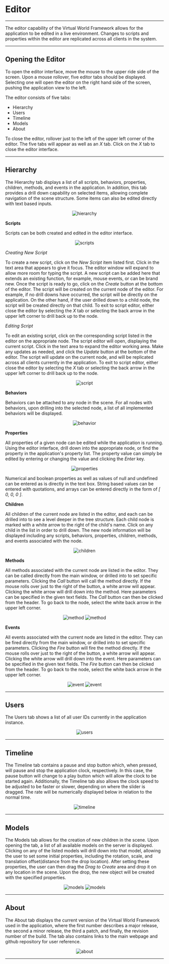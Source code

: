Editor
===================
-------------------
The editor capability of the Virtual World Framework allows for the application to be edited in a live environment. Changes to scripts and properties within the editor are replicated across all clients in the system. 

-------------------

Opening the Editor
-------------------

To open the editor interface, move the mouse to the upper ride side of the screen. Upon a mouse rollover, five editor tabs should be displayed. Selecting one will open the editor on the right hand side of the screen, pushing the application view to the left.

The editor consists of five tabs:

* Hierarchy
* Users
* Timeline
* Models
* About

To close the editor, rollover just to the left of the upper left corner of the editor. The five tabs will appear as well as an *X* tab. Click on the *X* tab to close the editor interface. 

-------------------

Hierarchy
-------------------

The Hierarchy tab displays a list of all scripts, behaviors, properties, children, methods, and events in the application. In addition, this tab provides a drill down capability on selected items, allowing complete navigation of the scene structure. Some items can also be edited directly with text based inputs.

<div style='width:100%;text-align:center'><img src='images/editor_hierarchy.png' alt='hierarchy' /></div>

**Scripts**

Scripts can be both created and edited in the editor interface. 

<div style='width:100%;text-align:center'><img src='images/editor_scripts.png' alt='scripts' /></div>

*Creating New Script*

To create a new script, click on the *New Script* item listed first. Click in the text area that appears to give it focus. The editor window will expand to allow more room for typing the script. A new script can be added here that extends an existing function, for example, mouse events, or can be brand new. Once the script is ready to go, click on the *Create* button at the bottom of the editor. The script will be created on the current node of the editor. For example, if no drill downs have occurred, the script will be directly on the application. On the other hand, if the user drilled down to a child node, the script will be created directly on that child. To exit to script editor, either close the editor by selecting the *X* tab or selecting the back arrow in the upper left corner to drill back up to the node. 

*Editing Script*

To edit an existing script, click on the corresponding script listed in the editor on the appropriate node. The script editor will open, displaying the current script. Click in the text area to expand the editor working area. Make any updates as needed, and click the *Update* button at the bottom of the editor. The script will update on the current node, and will be replicated across all clients currently in the application. To exit to script editor, either close the editor by selecting the *X* tab or selecting the back arrow in the upper left corner to drill back up to the node. 

<div style='width:100%;text-align:center'><img src='images/editor_script.png' alt='script' /></div>

**Behaviors**

Behaviors can be attached to any node in the scene. For all nodes with behaviors, upon drilling into the selected node, a list of all implemented behaviors will be displayed. 

<div style='width:100%;text-align:center'><img src='images/editor_behavior.png' alt='behavior' /></div>

**Properties**

All properties of a given node can be edited while the application is running. Using the editor interface, drill down into the appropriate node, or find the property in the application's property list. The property value can simply be edited by entering or changing the value and clicking the *Enter* key.

<div style='width:100%;text-align:center'><img src='images/editor_properties.png' alt='properties' /></div>

Numerical and boolean properties as well as values of null and undefined can be entered as is directly in the text box. String based values can be entered with quotations, and arrays can be entered directly in the form of *[ 0, 0, 0 ]*.

**Children**

All children of the current node are listed in the editor, and each can be drilled into to see a level deeper in the tree structure. Each child node is marked with a white arrow to the right of the child's name. Click on any child in the list in order to drill down. The new node information will be displayed including any scripts, behaviors, properties, children, methods, and events associated with the node. 

<div style='width:100%;text-align:center'><img src='images/editor_children.png' alt='children' /></div>

**Methods**

All methods associated with the current node are listed in the editor. They can be called directly from the main window, or drilled into to set specific parameters. Clicking the *Call* button will call the method directly. If the mouse rolls over just to the right of the button, a white arrow will appear. Clicking the white arrow will drill down into the method. Here parameters can be specified in the given text fields. The *Call* button can then be clicked from the header. To go back to the node, select the white back arrow in the upper left corner. 

<div style='width:100%;text-align:center'>
<img src='images/editor_method.png' alt='method' />
<img src='images/editor_method_2.png' alt='method' />
</div>

**Events**

All events associated with the current node are listed in the editor. They can be fired directly from the main window, or drilled into to set specific parameters. Clicking the *Fire* button will fire the method directly. If the mouse rolls over just to the right of the button, a white arrow will appear. Clicking the white arrow will drill down into the event. Here parameters can be specified in the given text fields. The *Fire* button can then be clicked from the header. To go back to the node, select the white back arrow in the upper left corner. 

<div style='width:100%;text-align:center'>
<img src='images/editor_event.png' alt='event' />
<img src='images/editor_event_2.png' alt='event' />
</div>

-------------------

Users
-------------------

The Users tab shows a list of all user IDs currently in the application instance.

<div style='width:100%;text-align:center'><img src='images/editor_users.png' alt='users' /></div>

-------------------

Timeline
-------------------

The Timeline tab contains a pause and stop button which, when pressed, will pause and stop the application clock, respectively. In this case, the pause button will change to a play button which will allow the clock to be started again. Additionally, the Timeline tab also allows the clock speed to be adjusted to be faster or slower, depending on where the slider is dragged. The rate will be numerically displayed below in relation to the normal time.

<div style='width:100%;text-align:center'><img src='images/editor_timeline.png' alt='timeline' /></div>

-------------------

Models
-------------------

The Models tab allows for the creation of new children in the scene. Upon opening the tab, a list of all available models on the server is displayed. Clicking on any of the listed models will drill down into that model, allowing the user to set some initial properties, including the rotation, scale, and translation offset(distance from the drop location). After setting these properties, the user can then drag the *Drag to Create* area and drop it on any location in the scene. Upon the drop, the new object will be created with the specified properties. 

<div style='width:100%;text-align:center'>
<img src='images/editor_models.png' alt='models' />
<img src='images/editor_models_2.png' alt='models' />
</div>

-------------------

About
-------------------

The About tab displays the current version of the Virtual World Framework used in the application, where the first number describes a major release, the second a minor release, the third a patch, and finally, the revision number of the build. The tab also contains links to the main webpage and github repository for user reference.

<div style='width:100%;text-align:center'><img src='images/editor_about.png' alt='about' /></div>

-------------------

